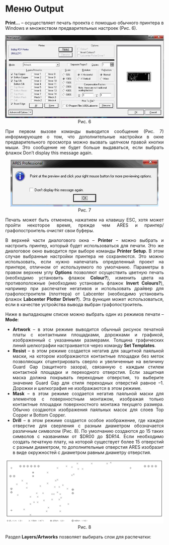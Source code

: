 # Меню Output

<div style="text-align: justify;">
<p><strong>Print…</strong> – осуществляет печать проекта с помощью обычного принтера в Windows и множеством предварительных настроек (Рис. 6).</p>
<center><img src="/images/chapter2/print.jpg" ></center>
<center>Рис. 6</center>
<p>При первом вызове команды выводится сообщение (Рис. 7) информирующее о том, что дополнительные настройки в окне предварительного просмотра можно вызвать щелчком правой кнопки мыши. Это сообщение не будет больше выдаваться, если выбрать флажок Don’t display this message again.</p>
<center><img src="/images/chapter2/message.jpg" ></center>
<center>Рис. 7</center>
<p>Печать может быть отменена, нажатием на клавишу ESC, хотя может пройти некоторое время, прежде чем ARES и принтер/графопостроитель очистят свои буферы.</p>
<p>В верхней части диалогового окна – <strong>Printer</strong> – можно выбрать и настроить принтер, который будет использоваться для печати. Это же диалоговое окно выводится при выборе команды <strong>Printer Setup</strong>. В этом случае выбранные настройки принтера не сохраняются. Это можно использовать, если нужно напечатать определенный проект на принтере, отличном от используемого по умолчанию. Параметры в правом верхнем углу <strong>Options</strong> позволяют осуществить цветную печать (необходимо установить флажок <strong>Colour?</strong>), изменить цвета на противоположные (необходимо установить флажок <strong>Invert Colours?</strong>), например при распечатке негативов и использовать драйвер для графопостроителя (плоттера) от Labcenter (необходимо установить флажок <strong>Labcenter Plotter Driver?</strong>). Эта функция может использоваться, если в качестве устройства вывода выбран графопостроитель.</p>
<p>Ниже в выпадающем списке можно выбрать один из режимов печати – <strong>Mode</strong>:</p>
<ul>
<li><strong>Artwork</strong> – в этом режиме выводится обычный рисунок печатной платы с контактными площадками, дорожками и графикой, изображенный с указанными размерами. Толщина графических линий шелкографии настраивается через команду <strong>Set Templates</strong>.</li>
<li><strong>Resist</strong> – в этом режиме создается негатив для защитной паяльной маски, на котором изображаются контактные площадки без меток позволяющих отцентрировать сверло и увеличенные на величину Guard Gap (защитного зазора), связанную с каждым стилем контактной площадки и переходного отверстия. Если защитная маска должна покрывать переходные отверстия, то выберите значение Guard Gap для стиля переходных отверстий равное –1. Дорожки и шелкография не изображаются в этом режиме.</li>
<li><strong>Mask</strong> – в этом режиме создается негатив паяльной маски для элементов с поверхностным монтажом, изображая только контактные площадки поверхностного монтажа текущего размера. Обычно создаются изображения паяльных масок для слоев Top Copper и Bottom Copper.</li>
<li><strong>Drill</strong> – в этом режиме создается особое изображение, где каждое отверстие для сверления с разным диаметром обозначается различным символом (Рис. 8). По умолчанию создаются до 15 таких символов с названиями от $DR00 до $DR14. Если необходимо создать печатную плату, на которой существует более 15 отверстий с разным диаметром, то дополнительные отверстия ARES изобразит в виде окружностей с диаметром равным диаметру отверстия.</li>
</ul>
<center><img src="images/chapter2/drills.jpg"></center>
<center>Рис. 8</center>
<p>Раздел <strong>Layers/Artworks</strong> позволяет выбирать слои для распечатки:</p>
</div>